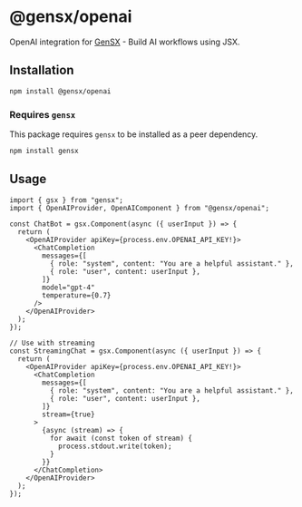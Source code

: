 # @gensx/openai

OpenAI integration for [GenSX](https://github.com/cortexclick/gensx) - Build AI workflows using JSX.

## Installation

```bash
npm install @gensx/openai
```

### Requires `gensx`

This package requires `gensx` to be installed as a peer dependency.

```bash
npm install gensx
```

## Usage

```tsx
import { gsx } from "gensx";
import { OpenAIProvider, OpenAIComponent } from "@gensx/openai";

const ChatBot = gsx.Component(async ({ userInput }) => {
  return (
    <OpenAIProvider apiKey={process.env.OPENAI_API_KEY!}>
      <ChatCompletion
        messages={[
          { role: "system", content: "You are a helpful assistant." },
          { role: "user", content: userInput },
        ]}
        model="gpt-4"
        temperature={0.7}
      />
    </OpenAIProvider>
  );
});

// Use with streaming
const StreamingChat = gsx.Component(async ({ userInput }) => {
  return (
    <OpenAIProvider apiKey={process.env.OPENAI_API_KEY!}>
      <ChatCompletion
        messages={[
          { role: "system", content: "You are a helpful assistant." },
          { role: "user", content: userInput },
        ]}
        stream={true}
      >
        {async (stream) => {
          for await (const token of stream) {
            process.stdout.write(token);
          }
        }}
      </ChatCompletion>
    </OpenAIProvider>
  );
});
```
